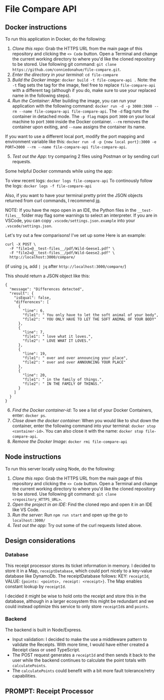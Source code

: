 # File Compare API

## Docker instructions

To run this application in Docker, do the following:

1. _Clone this repo:_ Grab the HTTPS URL from the main page of this repository and clicking the `<> Code` button. Open a Terminal and change the current working directory to where you'd like the cloned repository to be stored. Use following git command: `git clone https://github.com/conniedonahue/file-compare.git`.
2. _Enter the directory in your terminal:_ `cd file-compare`
3. _Build the Docker image:_ `docker build -t file-compare-api .` Note: the `-t` flag sets the tag for the image, feel free to replace `file-compare-api` with a different tag (although if you do, make sure to use your replaced name in the following steps).
4. _Run the Container:_ After building the image, you can run your application with the following command: `docker run -d -p 3000:3000 --rm --name file-compare-api file-compare-api`. The `-d` flag runs the container in detached mode. The `-p flag` maps port `3000` on your local machine to port `3000` inside the Docker container. `--rm` removes the container upon exiting, and `--name` assigns the container its name.

If you want to use a different local port, modify the port mapping and environment variable like this:
`docker run -d -p {new local port}:3000 -e PORT=3000 --rm --name file-compare-api file-compare-api`.

5. _Test out the App:_ try comparing 2 files using Postman or by sending curl requests.

Some helpful Docker commands while using the app:

To view recent logs: `docker logs file-compare-api`
To continously follow the logs: `docker logs -f file-compare-api`

Also, if you want to have your terminal pretty print the JSON objects returned from curl commands, I recommend [jq](https://github.com/jqlang/jq/wiki/Installation).

NOTE: If you have the repo open in an IDE, the Python files in the `__test-files__` folder may flag some warnings to select an interpreter. If you are in VSCode, you can copy `.vscode/settings.json.example` into your `.vscode/settings.json`.

Let's try out a few comparisons! I've set up some Here is an example:

```
curl -X POST \
  -F "file1=@__test-files__/pdf/Wild-Geese1.pdf" \
  -F "file2=@__test-files__/pdf/Wild-Geese2.pdf" \
  http://localhost:3000/compare/
```

(if using `jq`, add `| jq` after `http://localhost:3000/compare/`)

This should return a JSON object like this:

```
{
  "message": "Differences detected",
  "result": {
    "isEqual": false,
    "differences": [
      {
        "line": 6,
        "file1": " You only have to let the soft animal of your body",
        "file2": " YOU ONLY HAVE TO LET THE SOFT ANIMAL OF YOUR BODY"
      },
      {
        "line": 7,
        "file1": " love what it loves.",
        "file2": " LOVE WHAT IT LOVES."
      },
      {
        "line": 19,
        "file1": " over and over announcing your place",
        "file2": " over and over ANNOUNCING YOUR PLACE"
      },
      {
        "line": 20,
        "file1": " in the family of things.",
        "file2": " IN THE FAMILY OF THINGS."
      }
    ]
  }
}
```


6. _Find the Docker container-id_: To see a list of your Docker Containers, enter: `docker ps`.
7. _Close down the docker container_: When you would like to shut down the container, enter the following command into your terminal: `docker stop <container-id>`. You can also close it with the name: `docker stop file-compare-api`.
8. _Remove the Docker Image_: `docker rmi file-compare-api`

## Node instructions

To run this server locally using Node, do the following:

1. _Clone this repo:_ Grab the HTTPS URL from the main page of this repository and clicking the `<> Code` button. Open a Terminal and change the current working directory to where you'd like the cloned repository to be stored. Use following git command: `git clone <repository_HTTPS_URL>`.
2. _Open the project in an IDE:_ Find the cloned repo and open it in an IDE like VS Code.
3. _Run the server:_ Run `npm run start` and open up the go to `localhost:3000/`
4. _Test out the app:_ Try out some of the curl requests listed above.

## Design considerations

### Database

This receipt processor stores its ticket information in memory. I decided to store it in a Map, `receiptDatabase`, which could port nicely to a key-value database like DynamoDb. The receiptDatabase follows: KEY: `receiptId`, VALUE: `{points: <points>, receipt: <receipt>}`. The Map enables constant lookup by `receiptId`.

I decided it might be wise to hold onto the receipt and store this in the database, although in a larger ecosystem this might be redundant and we could instead optimize this service to only store `receiptId`s and `points`.

### Backend

The backend is built in Node/Express.

- Input validation: I decided to make the use a middleware pattern to validate the Receipts. With more time, I would have either created a Receipt class or used TypeScript.
- The POST request generates a `receiptId` and then sends it back to the user while the backend continues to calculate the point totals with `calculatePoints`.
- The `calculatePoints` could benefit with a bit more fault tolerance/retry capabilities.

## PROMPT: Receipt Processor
